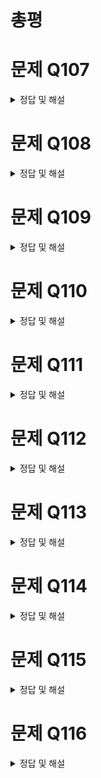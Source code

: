 # 총평

# 문제 Q107

<details>
<summary>정답 및 해설</summary>

> 정답:


[Examtopics](https://www.examtopics.com/discussions/amazon/view/85212-exam-aws-certified-solutions-architect-associate-saa-c03/)
</details>


# 문제 Q108

<details>
<summary>정답 및 해설</summary>

> 정답:


[Examtopics](https://www.examtopics.com/discussions/amazon/view/85427-exam-aws-certified-solutions-architect-associate-saa-c03/)
</details>


# 문제 Q109

<details>
<summary>정답 및 해설</summary>

> 정답:


[Examtopics](https://www.examtopics.com/discussions/amazon/view/85634-exam-aws-certified-solutions-architect-associate-saa-c03/)
</details>


# 문제 Q110

<details>
<summary>정답 및 해설</summary>

> 정답:


[Examtopics](https://www.examtopics.com/discussions/amazon/view/86471-exam-aws-certified-solutions-architect-associate-saa-c03/)
</details>


# 문제 Q111

<details>
<summary>정답 및 해설</summary>

> 정답:


[Examtopics](https://www.examtopics.com/discussions/amazon/view/85910-exam-aws-certified-solutions-architect-associate-saa-c03/)
</details>


# 문제 Q112

<details>
<summary>정답 및 해설</summary>

> 정답:


[Examtopics](https://www.examtopics.com/discussions/amazon/view/85913-exam-aws-certified-solutions-architect-associate-saa-c03/)
</details>


# 문제 Q113

<details>
<summary>정답 및 해설</summary>

> 정답:


[Examtopics](https://www.examtopics.com/discussions/amazon/view/85912-exam-aws-certified-solutions-architect-associate-saa-c03/)
</details>


# 문제 Q114

<details>
<summary>정답 및 해설</summary>

> 정답:


[Examtopics](https://www.examtopics.com/discussions/amazon/view/85189-exam-aws-certified-solutions-architect-associate-saa-c03/)
</details>


# 문제 Q115

<details>
<summary>정답 및 해설</summary>

> 정답:


[Examtopics](https://www.examtopics.com/discussions/amazon/view/86031-exam-aws-certified-solutions-architect-associate-saa-c03/)
</details>


# 문제 Q116

<details>
<summary>정답 및 해설</summary>

> 정답:


[Examtopics](https://www.examtopics.com/discussions/amazon/view/85996-exam-aws-certified-solutions-architect-associate-saa-c03/)
</details>